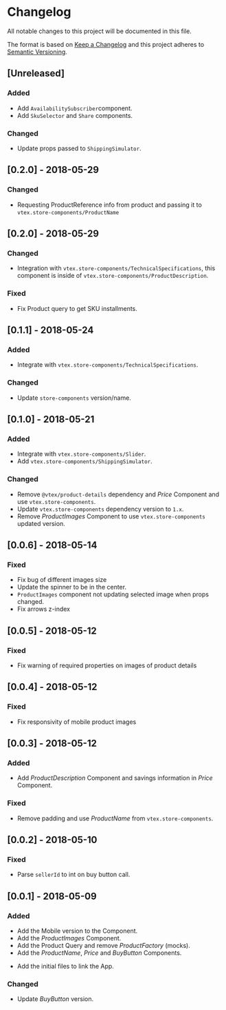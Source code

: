 # Changelog

All notable changes to this project will be documented in this file.

The format is based on [Keep a Changelog](http://keepachangelog.com/en/1.0.0/)
and this project adheres to [Semantic Versioning](http://semver.org/spec/v2.0.0.html).

## [Unreleased]
### Added
- Add `AvailabilitySubscriber`component.
- Add `SkuSelector` and `Share` components.

### Changed
- Update props passed to `ShippingSimulator`.

## [0.2.0] - 2018-05-29
### Changed
- Requesting ProductReference info from product and passing it to `vtex.store-components/ProductName`

## [0.2.0] - 2018-05-29
### Changed
- Integration with `vtex.store-components/TechnicalSpecifications`, this component is inside of `vtex.store-components/ProductDescription`.

### Fixed
- Fix Product query to get SKU installments.

## [0.1.1] - 2018-05-24
### Added
- Integrate with `vtex.store-components/TechnicalSpecifications`.

### Changed
- Update `store-components` version/name.

## [0.1.0] - 2018-05-21
### Added
- Integrate with `vtex.store-components/Slider`.
- Add `vtex.store-components/ShippingSimulator`.

### Changed
- Remove `@vtex/product-details` dependency and _Price_ Component and use `vtex.store-components`.
- Update `vtex.store-components` dependency version to `1.x`.
- Remove _ProductImages_ Component to use `vtex.store-components` updated version.

## [0.0.6] - 2018-05-14
### Fixed
- Fix bug of different images size
- Update the spinner to be in the center.
- `ProductImages` component not updating selected image when props changed.
- Fix arrows z-index

## [0.0.5] - 2018-05-12
### Fixed
- Fix warning of required properties on images of product details

## [0.0.4] - 2018-05-12
### Fixed
- Fix responsivity of mobile product images

## [0.0.3] - 2018-05-12
### Added
- Add _ProductDescription_ Component and savings information in _Price_ Component.

### Fixed
- Remove padding and use _ProductName_ from `vtex.store-components`.

## [0.0.2] - 2018-05-10
### Fixed
- Parse `sellerId` to int on buy button call.

## [0.0.1] - 2018-05-09
### Added
- Add the Mobile version to the Component.
- Add the _ProductImages_ Component.
- Add the Product Query and remove _ProductFactory_ (mocks).
- Add the _ProductName_, _Price_ and _BuyButton_ Components.
* Add the initial files to link the App.

### Changed
- Update _BuyButton_ version.
